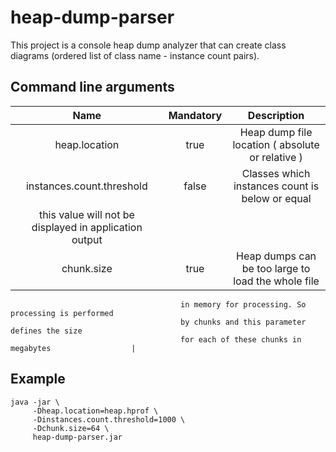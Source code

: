 heap-dump-parser
================

This project is a console heap dump analyzer that can create class diagrams 
(ordered list of class name - instance count pairs).

## Command line arguments

| Name                      | Mandatory | Description                                            |
| :---:                     | :---:     | :---:                                                  |
| heap.location             | true      | Heap dump file location ( absolute or relative )       |
| instances.count.threshold | false     | Classes which instances count is below or equal 
                                          this value will not be displayed in application output |
| chunk.size                | true      | Heap dumps can be too large to load the whole file 
                                          in memory for processing. So processing is performed 
                                          by chunks and this parameter defines the size 
                                          for each of these chunks in megabytes                  |

## Example

```
java -jar \
     -Dheap.location=heap.hprof \
     -Dinstances.count.threshold=1000 \
     -Dchunk.size=64 \
     heap-dump-parser.jar
```